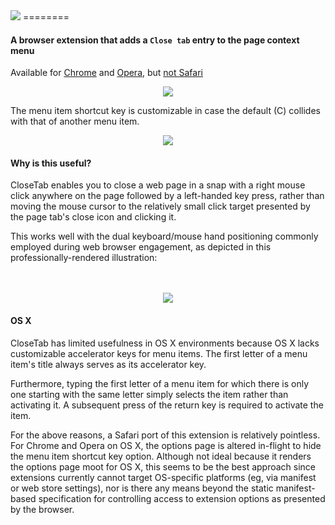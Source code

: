 <img src="http://hansifer.com/hosted-assets/closetab/githubTitle.png">
========

#### A browser extension that adds a `Close tab` entry to the page context menu

Available for [Chrome](https://chrome.google.com/webstore/detail/closetab/lnchemdcmhoccciihokpdkkekmnejfhj) and [Opera](https://addons.opera.com/en/extensions/details/closetab/), but [not Safari](#osx)

<div align="center"><img src="http://hansifer.com/hosted-assets/closetab/screenshot_chrome.png"></div>

The menu item shortcut key is customizable in case the default (C) collides with that of another menu item.

<div align="center"><img src="http://hansifer.com/hosted-assets/closetab/options.png"></div>

#### Why is this useful?

CloseTab enables you to close a web page in a snap with a right mouse click anywhere on the page followed by a left-handed key press, rather than moving the mouse cursor to the relatively small click target presented by the page tab's close icon and clicking it.

This works well with the dual keyboard/mouse hand positioning commonly employed during web browser engagement, as depicted in this professionally-rendered illustration:

<div>&nbsp;</div>
<div>&nbsp;</div>

<div align="center"><img src="http://hansifer.com/hosted-assets/closetab/hand_positioning.jpg"></div>

#### OS X<a name="osx"></a>

CloseTab has limited usefulness in OS X environments because OS X lacks customizable accelerator keys for menu items. The first letter of a menu item's title always serves as its accelerator key. 

Furthermore, typing the first letter of a menu item for which there is only one starting with the same letter simply selects the item rather than activating it. A subsequent press of the return key is required to activate the item.

For the above reasons, a Safari port of this extension is relatively pointless. For Chrome and Opera on OS X, the options page is altered in-flight to hide the menu item shortcut key option. Although not ideal because it renders the options page moot for OS X, this seems to be the best approach since extensions currently cannot target OS-specific platforms (eg, via manifest or web store settings), nor is there any means beyond the static manifest-based specification for controlling access to extension options as presented by the browser.
